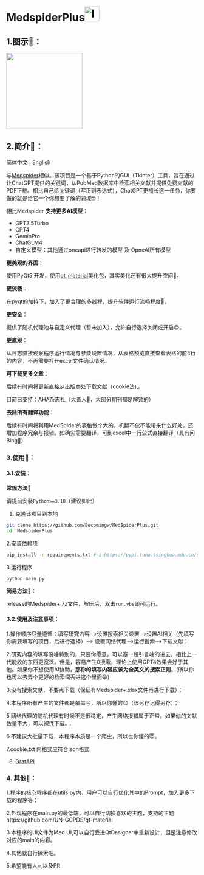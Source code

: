# MedspiderPlus<img src="https://image-1307946721.cos.ap-shanghai.myqcloud.com/logo.png" alt="logo" width=39;/>

## 1.图示🧬：

<img src="https://image-1307946721.cos.ap-shanghai.myqcloud.com/20240424213005.png" width=200 />

## 2.简介📝：
简体中文 | [English](./README_en.md)

与[Medspider](https://github.com/Becomingw/Med-Spider)相似。该项目是一个基于Python的GUI（Tkinter）工具，旨在通过让ChatGPT提供的关键词，从PubMed数据库中检索相关文献并提供免费文献的PDF下载。相比自己给关键词（写正则表达式），ChatGPT更擅长这一任务，你要做的就是给它一个你想要了解的领域🤓！

相比Medspider **支持更多AI模型**：

- GPT3.5Turbo
- GPT4
- GeminPro
- ChatGLM4
- 自定义模型：其他通过oneapi进行转发的模型 及 OpneAI所有模型

**更美观的界面**：

使用PyQt5 开发，使用[qt_material](https://qt-material.readthedocs.io/en/latest/index.html)美化包，其实美化还有很大提升空间🤫。

**更流畅**：

在pyqt的加持下，加入了更合理的多线程，提升软件运行流畅程度🥳。

**更安全**：

提供了随机代理池与自定义代理（暂未加入），允许自行选择关闭或开启😌。

**更直观**：

从日志直接观察程序运行情况与参数设置情况，从表格预览直接查看表格的前4行的内容，不再需要打开excel文件确认情况。

**可下载更多文章**：

后续有时间将更新直接从出版商处下载文献（cookie法),。

目前已支持：AHA杂志社（大善人🤤，大部分期刊都是解锁的）

**去除所有翻译功能**：

后续有时间将利用MedSpider的表格做个大的，机翻不仅不能带来什么好处，还增加程序冗余与报错。如确实需要翻译，可到excel中一行公式直接翻译（具有问Bing🥱）

### 3.使用📇：

#### 3.1.安装：

**常规方法📔**

请提前安装`Python>=3.10`（建议如此）

1. 克隆该项目到本地

```bash
git clone https://github.com/Becomingw/MedSpiderPlus.git
cd  MedspiderPlus
```

 2.安装依赖项

```bash
pip install -r requirements.txt #-i https://pypi.tuna.tsinghua.edu.cn/simple（国内用户可选）
```

 3.运行程序

```bash
python main.py
```

**简易方法**📖：

release的Medspider+.7z文件，解压后，双击`run.vbs`即可运行。

#### 3.2.使用及注意事项：

1.操作顺序尽量遵循：填写研究内容-->设置搜索相关设置-->设置AI相关（先填写你需要填写的项目，后进行选择）--> 设置网络代理-->运行搜索-->下载文献；

2.研究内容的填写没啥特别的，只要你愿意，可以塞一段引言啥的进去，相比上一代能收的东西更宽泛。但是，容易产生0搜索，理论上使用GPT4效果会好于其他。如果你不想使用AI协助，**那你的填写内容应该为全英文的搜索正则**。(所以你也可以去弄个更好的检索词丢进这个里面😁)

3.没有搜索文献，不要点下载（保证有Medspider+.xlsx文件再进行下载）；

4.本程序所有产生的文件都是覆盖写，所以你懂的😊（该另存记得另存）；

5.网络代理的随机代理有时候不是很稳定，产生网络报错属于正常。如果你的文献数量不大，可以裸连下载。；

6.不建议大批量下载，本程序本质是一个爬虫，所以也你懂的😇。

7.cookie.txt 内格式应符合json格式

8. [GratAPI](https://api.surger.xyz)

### 4. 其他🧪：

1.程序的核心程序都在utils.py内，用户可以自行优化其中的Prompt，加入更多下载的程序等；

2.外观程序在main.py的最低端，可以自行切换喜欢的主题，支持的主题https://github.com/UN-GCPDS/qt-material

3.本程序的UI文件为Med.UI,可以自行丢进QtDesigner中重新设计，但是注意修改对应的main的内容。

4.其他就自行探索吧。

5.希望能有人:star:,以及PR









